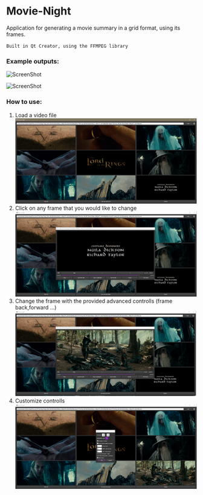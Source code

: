 # Movie-Night
Application for generating a movie summary in a grid format, using its frames. 

    Built in Qt Creator, using the FFMPEG library

<h3>Example outputs:</h3>

![ScreenShot](/images/sample_outputs/br2049.png)

![ScreenShot](/images/sample_outputs/lighthouse.png)


<h3>How to use:</h3>

1. Load a video file
    ![ScreenShot](/images/1.png)
2. Click on any frame that you would like to change
    ![ScreenShot](/images/2.png)
3. Change the frame with the provided advanced controlls (frame back,forward ...)
    ![ScreenShot](/images/3.png)
4. Customize controlls
    ![ScreenShot](/images/4.png)